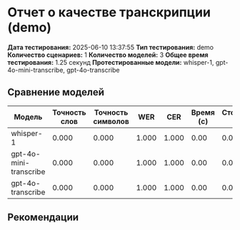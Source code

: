 # Отчет о качестве транскрипции (demo)

**Дата тестирования:** 2025-06-10 13:37:55
**Тип тестирования:** demo
**Количество сценариев:** 1
**Количество моделей:** 3
**Общее время тестирования:** 1.25 секунд
**Протестированные модели:** whisper-1, gpt-4o-mini-transcribe, gpt-4o-transcribe

## Сравнение моделей

| Модель | Точность слов | Точность символов | WER | CER | Время (с) | Стоимость ($) | Успешность |
|--------|---------------|-------------------|-----|-----|-----------|---------------|------------|
| whisper-1 | 0.000 | 0.000 | 1.000 | 1.000 | 0.00 | 0.0000 | 0.0% |
| gpt-4o-mini-transcribe | 0.000 | 0.000 | 1.000 | 1.000 | 0.00 | 0.0000 | 0.0% |
| gpt-4o-transcribe | 0.000 | 0.000 | 1.000 | 1.000 | 0.00 | 0.0000 | 0.0% |

## Рекомендации

